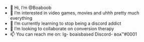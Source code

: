 - 👋 Hi, I’m @Boaboob
- 👀 I’m interested in video games, movies and uhhh pretty much everything 
- 🌱 I’m currently learning to stop being a discord addict 
- 💞️ I’m looking to collaborate on conversion therapy 
- 📫 You can reach me on: Ig- boaisbased    Discord- ʙᴏᴀ™#0001

<!---
Boaboob/Boaboob is a ✨ special ✨ repository because its `README.md` (this file) appears on your GitHub profile.
You can click the Preview link to take a look at your changes.
--->
